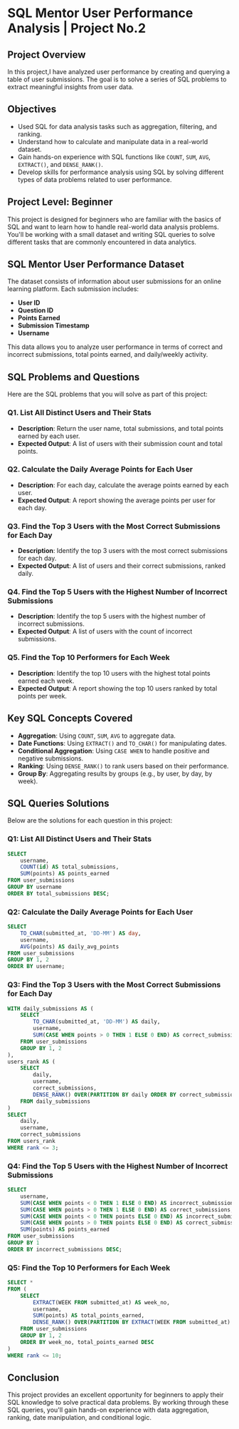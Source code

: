 # SQL Mentor User Performance Analysis | Project No.2

## Project Overview

In this project,I have analyzed user performance by creating and querying a table of user submissions. The goal is to solve a series of SQL problems to extract meaningful insights from user data.

## Objectives

- Used SQL for data analysis tasks such as aggregation, filtering, and ranking.
- Understand how to calculate and manipulate data in a real-world dataset.
- Gain hands-on experience with SQL functions like `COUNT`, `SUM`, `AVG`, `EXTRACT()`, and `DENSE_RANK()`.
- Develop skills for performance analysis using SQL by solving different types of data problems related to user performance.

## Project Level: Beginner

This project is designed for beginners who are familiar with the basics of SQL and want to learn how to handle real-world data analysis problems. You'll be working with a small dataset and writing SQL queries to solve different tasks that are commonly encountered in data analytics.

## SQL Mentor User Performance Dataset

The dataset consists of information about user submissions for an online learning platform. Each submission includes:
- **User ID**
- **Question ID**
- **Points Earned**
- **Submission Timestamp**
- **Username**

This data allows you to analyze user performance in terms of correct and incorrect submissions, total points earned, and daily/weekly activity.

## SQL Problems and Questions

Here are the SQL problems that you will solve as part of this project:

### Q1. List All Distinct Users and Their Stats
- **Description**: Return the user name, total submissions, and total points earned by each user.
- **Expected Output**: A list of users with their submission count and total points.

### Q2. Calculate the Daily Average Points for Each User
- **Description**: For each day, calculate the average points earned by each user.
- **Expected Output**: A report showing the average points per user for each day.

### Q3. Find the Top 3 Users with the Most Correct Submissions for Each Day
- **Description**: Identify the top 3 users with the most correct submissions for each day.
- **Expected Output**: A list of users and their correct submissions, ranked daily.

### Q4. Find the Top 5 Users with the Highest Number of Incorrect Submissions
- **Description**: Identify the top 5 users with the highest number of incorrect submissions.
- **Expected Output**: A list of users with the count of incorrect submissions.

### Q5. Find the Top 10 Performers for Each Week
- **Description**: Identify the top 10 users with the highest total points earned each week.
- **Expected Output**: A report showing the top 10 users ranked by total points per week.

## Key SQL Concepts Covered

- **Aggregation**: Using `COUNT`, `SUM`, `AVG` to aggregate data.
- **Date Functions**: Using `EXTRACT()` and `TO_CHAR()` for manipulating dates.
- **Conditional Aggregation**: Using `CASE WHEN` to handle positive and negative submissions.
- **Ranking**: Using `DENSE_RANK()` to rank users based on their performance.
- **Group By**: Aggregating results by groups (e.g., by user, by day, by week).

## SQL Queries Solutions

Below are the solutions for each question in this project:

### Q1: List All Distinct Users and Their Stats
```sql
SELECT 
    username,
    COUNT(id) AS total_submissions,
    SUM(points) AS points_earned
FROM user_submissions
GROUP BY username
ORDER BY total_submissions DESC;
```

### Q2: Calculate the Daily Average Points for Each User
```sql
SELECT 
    TO_CHAR(submitted_at, 'DD-MM') AS day,
    username,
    AVG(points) AS daily_avg_points
FROM user_submissions
GROUP BY 1, 2
ORDER BY username;
```

### Q3: Find the Top 3 Users with the Most Correct Submissions for Each Day
```sql
WITH daily_submissions AS (
    SELECT 
        TO_CHAR(submitted_at, 'DD-MM') AS daily,
        username,
        SUM(CASE WHEN points > 0 THEN 1 ELSE 0 END) AS correct_submissions
    FROM user_submissions
    GROUP BY 1, 2
),
users_rank AS (
    SELECT 
        daily,
        username,
        correct_submissions,
        DENSE_RANK() OVER(PARTITION BY daily ORDER BY correct_submissions DESC) AS rank
    FROM daily_submissions
)
SELECT 
    daily,
    username,
    correct_submissions
FROM users_rank
WHERE rank <= 3;
```

### Q4: Find the Top 5 Users with the Highest Number of Incorrect Submissions
```sql
SELECT 
    username,
    SUM(CASE WHEN points < 0 THEN 1 ELSE 0 END) AS incorrect_submissions,
    SUM(CASE WHEN points > 0 THEN 1 ELSE 0 END) AS correct_submissions,
    SUM(CASE WHEN points < 0 THEN points ELSE 0 END) AS incorrect_submissions_points,
    SUM(CASE WHEN points > 0 THEN points ELSE 0 END) AS correct_submissions_points_earned,
    SUM(points) AS points_earned
FROM user_submissions
GROUP BY 1
ORDER BY incorrect_submissions DESC;
```

### Q5: Find the Top 10 Performers for Each Week
```sql
SELECT *  
FROM (
    SELECT 
        EXTRACT(WEEK FROM submitted_at) AS week_no,
        username,
        SUM(points) AS total_points_earned,
        DENSE_RANK() OVER(PARTITION BY EXTRACT(WEEK FROM submitted_at) ORDER BY SUM(points) DESC) AS rank
    FROM user_submissions
    GROUP BY 1, 2
    ORDER BY week_no, total_points_earned DESC
)
WHERE rank <= 10;
```

## Conclusion

This project provides an excellent opportunity for beginners to apply their SQL knowledge to solve practical data problems. By working through these SQL queries, you'll gain hands-on experience with data aggregation, ranking, date manipulation, and conditional logic.

